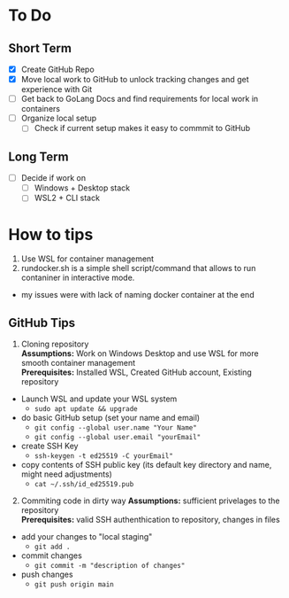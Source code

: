 # To Do
## Short Term
- [x] Create GitHub Repo
- [x] Move local work to GitHub to unlock tracking changes and get experience with Git
- [ ] Get back to GoLang Docs and find requirements for local work in containers
- [ ] Organize local setup
  - [ ] Check if current setup makes it easy to commmit to GitHub
## Long Term 
- [ ] Decide if work on 
  - [ ] Windows + Desktop stack 
  - [ ] WSL2 + CLI stack  

# How to tips
1. Use WSL for container management
2. rundocker.sh is a simple shell script/command that allows to run contaniner in interactive mode.
 - my issues were with lack of naming docker container at the end
## GitHub Tips
1. Cloning repository  
**Assumptions:** Work on Windows Desktop and use WSL for more smooth container management  
**Prerequisites:** Installed WSL, Created GitHub account, Existing repository  
- Launch WSL and update your WSL system 
  - `sudo apt update && upgrade`
- do basic GitHub setup (set your name and email)
  - `git config --global user.name "Your Name"`
  - `git config --global user.email "yourEmail"`
- create SSH Key
  - `ssh-keygen -t ed25519 -C yourEmail"`
- copy contents of SSH public key (its default key directory and name, might need adjustments)
  - `cat ~/.ssh/id_ed25519.pub`

2. Commiting code in dirty way 
**Assumptions:** sufficient privelages to the repository  
**Prerequisites:** valid SSH authenthication to repository, changes in files  
- add your changes to "local staging" 
  - `git add .`
- commit changes
  - `git commit -m "description of changes"`
- push changes 
  - `git push origin main`
